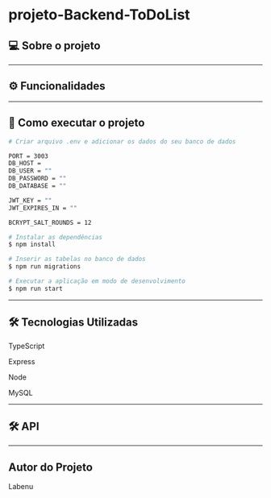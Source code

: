 # projeto-Backend-ToDoList

## 💻 Sobre o projeto



---

## ⚙️ Funcionalidades



---

## 🚀 Como executar o projeto

```bash
# Criar arquivo .env e adicionar os dados do seu banco de dados

PORT = 3003
DB_HOST = 
DB_USER = ""
DB_PASSWORD = ""
DB_DATABASE = ""

JWT_KEY = ""
JWT_EXPIRES_IN = ""

BCRYPT_SALT_ROUNDS = 12

# Instalar as dependências
$ npm install

# Inserir as tabelas no banco de dados
$ npm run migrations

# Executar a aplicação em modo de desenvolvimento
$ npm run start

```
---

## 🛠 Tecnologias Utilizadas

TypeScript

Express

Node

MySQL

---

## 🛠 API



---

## Autor do Projeto

Labenu
